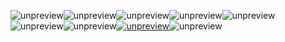 ![unpreview](https://static001.geekbang.org/resource/image/62/da/6213c146f8704f7624206e3b0255f0da.png)![unpreview](https://static001.geekbang.org/resource/image/8f/4b/8fa104905654eb17e317c64138899e4b.png)![unpreview](https://static001.geekbang.org/resource/image/dd/b9/dddd73a053b5adbc0f5ddf26d73707b9.png)![unpreview](https://static001.geekbang.org/resource/image/26/c5/269b9641d87ae63187d7d9e994fd9ac5.png)![unpreview](https://static001.geekbang.org/resource/image/f6/ad/f64aee76954257f6eca29b543e2b94ad.png)![unpreview](https://static001.geekbang.org/resource/image/24/7a/24b16c404ac2658c05075a9e8050ee7a.png)![unpreview](https://static001.geekbang.org/resource/image/46/bc/46269791b3921c9e6be013adcbf054bc.png)[![unpreview](https://static001.geekbang.org/resource/image/4b/fa/4b45828fbefbc59dcfa3148b26f11ffa.png)](https://time.geekbang.org/column/article/131918)![unpreview](https://static001.geekbang.org/resource/image/80/bd/80aa9201c33e904b9c02f0044d7584bd.png)

<!-- [[[read_end]]] -->